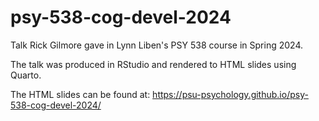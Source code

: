 # psy-538-cog-devel-2024
Talk Rick Gilmore gave in Lynn Liben's PSY 538 course in Spring 2024.

The talk was produced in RStudio and rendered to HTML slides using Quarto.

The HTML slides can be found at: <https://psu-psychology.github.io/psy-538-cog-devel-2024/>
